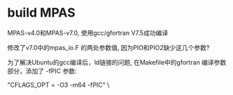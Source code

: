 # build MPAS

MPAS-v4.0和MPAS-v7.0, 使用gcc/gfortran V7.5成功编译

修改了v7.0中的mpas_io.F 的两处参数值, 因为PIO和PIO2缺少这几个参数?

为了解决Ubuntu的gcc编译后，ld链接的问题,
在Makefile中的gfortran 编译参数部分，添加了 -fPIC  参数:

"CFLAGS_OPT = -O3 -m64 -fPIC" \
